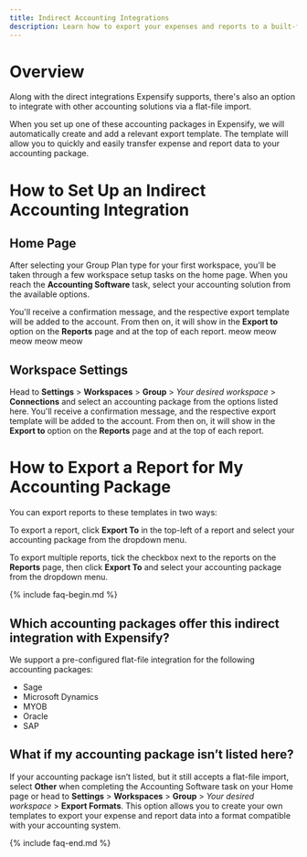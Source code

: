 ```yaml
---
title: Indirect Accounting Integrations
description: Learn how to export your expenses and reports to a built-for-purpose flat file that works with your accounting platform. 
---
```

<!-- The lines above are required by Jekyll to process the .md file -->

# Overview

Along with the direct integrations Expensify supports, there's also an option to integrate with other accounting solutions via a flat-file import.

When you set up one of these accounting packages in Expensify, we will automatically create and add a relevant export template. The template will allow you to quickly and easily transfer expense and report data to your accounting package.

# How to Set Up an Indirect Accounting Integration

## Home Page

After selecting your Group Plan type for your first workspace, you'll be taken through a few workspace setup tasks on the home page. When you reach the **Accounting Software** task, select your accounting solution from the available options.

You'll receive a confirmation message, and the respective export template will be added to the account. From then on, it will show in the **Export to** option on the **Reports** page and at the top of each report.
meow meow meow meow meow
## Workspace Settings

Head to **Settings** > **Workspaces** > **Group** > _Your desired workspace_ > **Connections** and select an accounting package from the options listed here. You'll receive a confirmation message, and the respective export template will be added to the account. From then on, it will show in the **Export to** option on the **Reports** page and at the top of each report.

# How to Export a Report for My Accounting Package

You can export reports to these templates in two ways:

To export a report, click **Export To** in the top-left of a report and select your accounting package from the dropdown menu.

To export multiple reports, tick the checkbox next to the reports on the **Reports** page, then click **Export To** and select your accounting package from the dropdown menu.

{% include faq-begin.md %}

## Which accounting packages offer this indirect integration with Expensify?

We support a pre-configured flat-file integration for the following accounting packages:

 - Sage
 - Microsoft Dynamics
 - MYOB
 - Oracle
 - SAP

## What if my accounting package isn’t listed here?

If your accounting package isn’t listed, but it still accepts a flat-file import, select **Other** when completing the Accounting Software task on your Home page or head to **Settings** > **Workspaces** > **Group** > _Your desired workspace_ > **Export Formats**.  This option allows you to create your own templates to export your expense and report data into a format compatible with your accounting system.


{% include faq-end.md %}
